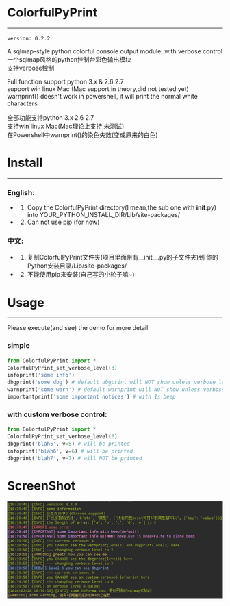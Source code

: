 # ColorfulPyPrint
---
`version: 0.2.2`  
  
A sqlmap-style python colorful console output module, with verbose control  
一个sqlmap风格的python控制台彩色输出模块  
支持verbose控制  

Full function support python 3.x & 2.6 2.7  
support win linux Mac (Mac support in theory,did not tested yet)  
warnprint() doesn't work in powershell, it will print the normal white characters  

全部功能支持python 3.x 2.6 2.7  
支持win linux Mac(Mac理论上支持,未测试)  
在Powershell中warnprint()的染色失效(变成原来的白色)  
# Install
---
### English:  
 - 1. Copy the ColorfulPyPrint directory(I mean,the sub one with __init__.py) into YOUR_PYTHON_INSTALL_DIR/Lib/site-packages/  
 - 2. Can not use pip (for now)
    
### 中文:  
 - 1. 复制ColorfulPyPrint文件夹(项目里面带有__init__.py的子文件夹)到 你的Python安装目录/Lib/site-packages/  
 - 2. 不能使用pip来安装(自己写的小轮子嘛~)  

# Usage
---
Please execute(and see) the demo for more detail  

### simple
```python
from ColorfulPyPrint import *
ColorfulPyPrint_set_verbose_level(3)  
infoprint('some info')  
dbgprint('some dbg') # default dbgprint will NOT show unless verbose level >=3  
warnprint('some warn') # default warnprint will NOT show unless verbose level >=2  
importantprint('some important notices') # with 1s beep  
```
  
### with custom verbose control:  
```python
from ColorfulPyPrint import *
ColorfulPyPrint_set_verbose_level(6)  
dbgprint('blah5', v=5) # will be printed
infoprint('blah6', v=6) # will be printed
dbgprint('blah7', v=7) # will NOT be printed
```  
 

# ScreenShot 
![image](https://raw.githubusercontent.com/Aploium/ColorfulPyPrint/master/demo.png)
